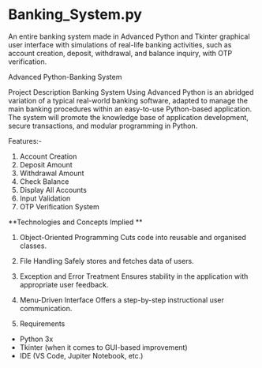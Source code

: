# Banking_System.py
An entire banking system made in Advanced Python and Tkinter graphical user interface with simulations of real-life banking activities, such as account creation, deposit, withdrawal, and balance inquiry, with OTP verification.

Advanced Python-Banking System

Project Description
Banking System Using Advanced Python is an abridged variation of a typical real-world banking software, adapted to manage the main banking procedures within an easy-to-use Python-based application. The system will promote the knowledge base of application development, secure transactions, and modular programming in Python.

Features:-
1. Account Creation
2. Deposit Amount
3. Withdrawal Amount
4. Check Balance
5. Display All Accounts
6. Input Validation
7. OTP Verification System



**Technologies and Concepts Implied **
1. Object-Oriented Programming
Cuts code into reusable and organised classes.

2. File Handling
Safely stores and fetches data of users.

3. Exception and Error Treatment
Ensures stability in the application with appropriate user feedback.

4. Menu-Driven Interface
Offers a step-by-step instructional user communication.

5. Requirements
- Python 3x
- Tkinter (when it comes to GUI-based improvement)
- IDE (VS Code, Jupiter Notebook, etc.)
